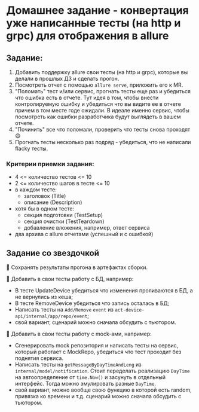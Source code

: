 # Домашнее задание - конвертация уже написанные тесты (на http и grpc) для отображения в allure

## Задание:

1. Добавить поддержку allure свои тесты (на http и grpc), которые вы делали в прошлых ДЗ и сделать прогон.
2. Посмотреть отчет с помощью `allure serve`, приложить его к MR.
3. "Поломать" тест и/или сервис, прогнать тесты еще раз и убедиться что ошибка есть в отчете. Тут идея в том, чтобы внести контролируемую ошибку и убедиться что вы видите ее в отчете причем в том месте годе ожидали. В идеале именно сервис, чтобы посмотреть как ошибки разработчика будут выглядеть в вашем отчете.
4. "Починить" все что поломали, проверить что тесты снова проходят :smile:
5. Прогнать тесты несколько раз подряд - убедиться, что не написали flacky тесты.

### Критерии приемки задания:

* 4 <= количество тестов <= 10
* 2 <= количество шагов в тесте <= 10
* в каждом тесте:
  * заголовок (Title)
  * описание (Description)
* хотя бы в одном тесте:
  * секция подготовки (TestSetup)
  * секция очистки (TestTeardown)
  * добавление вложения, например, ответ сервиса
* два архива с allure отчетами (успешный и с ошибкой)

## Задание со звездочкой

:gem: Сохранять результаты прогона в артефактах сборки.

:gem: Добавить в свои тесты работу с БД, например:

- В тесте UpdateDevice убедиться что изменения проливаются в БД, а не вернулись из кеша;
- В тесте RemoveDevice убедиться что запись осталась в БД;
- Написать тесты на `Add/Remove` `event` из `act-device-api/internal/app/repo/event`;
- свой вариант, сценарий можно сначала обсудить с тьютором.

:gem: Добавить в свои тесты работу с mock-ами, например:

- Сгенерировать mock репозитория и написать тесты на сервис, который работает с MockRepo, убедиться что тест проходит
  без поднятия сервиса.
- Написать тесты на `getMessageByDayTimeAndLeng` из `internal/model/notification`. Стоит переделать реализацию `DayTime`
  на автоопределение от `time.Now()` и засунуть в отдельный интерфейс. Тогда можно эмулировать разные `DayTime`.
- свой вариант, можно вообще свою функцию в которой есть random, привязка ко времени и
  т.д. сценарий можно сначала обсудить с тьютором.
